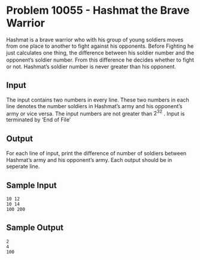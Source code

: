 # Problem 10055 - Hashmat the Brave Warrior

Hashmat is a brave warrior who with his group of young soldiers moves from one place to another to
fight against his opponents. Before Fighting he just calculates one thing, the diﬀerence between his
soldier number and the opponent’s soldier number. From this diﬀerence he decides whether to fight or
not. Hashmat’s soldier number is never greater than his opponent.

## Input

The input contains two numbers in every line. These two numbers in each line denotes the number
soldiers in Hashmat’s army and his opponent’s army or vice versa. The input numbers are not greater
than $2^32$ . Input is terminated by ‘End of File’

## Output

For each line of input, print the diﬀerence of number of soldiers between Hashmat’s army and his
opponent’s army. Each output should be in seperate line.

## Sample Input

```
10 12
10 14
100 200
```

## Sample Output

```
2
4
100
```
